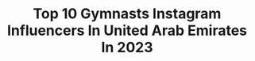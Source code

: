 ---
title: Top 10 Gymnasts Instagram Influencers In United Arab Emirates In 2023
description: >-
  Find top gymnasts Instagram influencers in United Arab Emirates in 2023. Most popular hashtags: #gymnastics #fitness #dubai #circus.
platform: Instagram
hits: 10
text_top: Discover the best Instagram influencers on inBeat.
text_bottom: inBeat aggregates 10 Instagram influencers like this in United Arab Emirates for you to contact.
profiles:
  - username: "demibradyx"
    fullname: >-
      Ｄｅｍｉ Ｂｒａｄｙ
    bio: >-
      DUBAI 📍 Dance & Gymnastics Coach 🤸🏻‍♀️ Primary 📚 MSc psychology 🧠
    location: "United Arab Emirates"
    followers: 27079
    engagement: 342
    commentsToLikes: 0.079728
    id: ck6u34dn9vmzq0j71sdl8uixf
    verified: false
    hashtags: "#byrokko, #tan"
  - username: "flexifarah"
    fullname: >-
      Farah
    bio: >-
      Contortionist 👽 & Flexibility coach 📍Dubai Train with me 💌 DM
    location: "United Arab Emirates"
    followers: 26175
    engagement: 409
    commentsToLikes: 0.026050
    id: ck55lzhz02u970i11g6vocbs2
    verified: false
    hashtags: "#flexible, #split, #flexibilitygoals, #flexifarah"
  - username: "gabrielsuski"
    fullname: >-
      Gabriel Suski
    bio: >-
      💢Ex-Ginasta 🏡From Blumenau, Santa Catarina, Brazil🇧🇷 🎭Currently in La Perle by Franco Dragone 🎪 📍Dubai, UAE 🇦🇪
    location: "United Arab Emirates"
    followers: 9956
    engagement: 678
    commentsToLikes: 0.022227
    id: ck139ozolmex10i195oa641aa
    verified: false
    hashtags: "#calisthenics, #happy, #vacation, #paje"
  - username: "cherry_pole_dance_pro"
    fullname: >-
      Pole Dance/Stretching|Rostov
    bio: >-
      PoLeARt CHErRy CiRCuS 🏆Чемпионка Мира🏆 🏆Winner PoleTheatre World Drama19 🏆🏆Dubai PoleCup Pro17,18 🏆Ultimate Winner Pro PoleTheatre Art Hungary18
    location: "United Arab Emirates"
    followers: 57698
    engagement: 140
    commentsToLikes: 0.048988
    id: ck55psqp5baoa0i117u3bnrnl
    verified: false
    hashtags: "#badkittyusa, #poledancerofig, #stretching, #flexibilitytraining"
  - username: "blackmarlin.divers"
    fullname: >-
      Black Marlin Divers
    bio: >-
      @coach.tony.antoun #redsea #friends #family #activities #fun #love #underwater #jeddah #lebanon #jordan #uae #kuwait #blackmarlindivers 966 55 3687878
    location: "United Arab Emirates"
    followers: 5058
    engagement: 557
    commentsToLikes: 0.002031
    id: ck6ttbw9f9qso0j71x07ifd4s
    verified: false
    hashtags: "#sports, #family, #saudiarabia, #ballet"
  - username: "muhabafifi"
    fullname: >-
      Muhab M. Afifi
    bio: >-
      سبحان الله وبحمده سبحان الله العظيم 27 CFT ( Parkour & Freerunning ) trainer & athlete Stuntman 🎥 Egypt/Dubai Fast Cars ❤🏎
    location: "United Arab Emirates"
    followers: 18851
    engagement: 266
    commentsToLikes: 0.025089
    id: ckap0ugunruog0i78vg25tga7
    verified: false
    hashtags: "#instafit, #mydubai, #style, #feelsgood"
  - username: "kieparkour"
    fullname: >-
      Cai Mckeever Willis
    bio: >-
      Professional Drone Pilot 📍Dubai
    location: "United Arab Emirates"
    followers: 109460
    engagement: 425
    commentsToLikes: 0.011885
    id: ck0w4d1qpxzac0i19yugtcxfs
    verified: true
    hashtags: "#dji, #xdubai, #brighton, #gopro"
  - username: "duo_destiny_"
    fullname: >-
      Duo Destiny
    bio: >-
      ᴋɪɴɢᴀ | ɢᴏɴᴄᴀʟᴏ 🇵🇱🇵🇹 Dubai📍 • 𝘞𝘪𝘯𝘯𝘦𝘳𝘴 𝘰𝘧 𝘗𝘰𝘭𝘢𝘯𝘥 𝘎𝘰𝘵 𝘛𝘢𝘭𝘦𝘯𝘵 🏆 • 𝘈𝘎𝘛 • 𝘊𝘪𝘳𝘲𝘶𝘦 𝘥𝘶 𝘚𝘰𝘭𝘦𝘪𝘭 • 𝘔𝘰𝘶𝘭𝘪𝘯 𝘙𝘰𝘶𝘨𝘦 • 𝘊𝘐𝘙𝘘𝘖 - 𝘊𝘦𝘳𝘵𝘪𝘧𝘪𝘦𝘥 𝘛𝘳𝘢𝘪𝘯𝘦𝘳𝘴 • JOIN THE CLASS:
    location: "United Arab Emirates"
    followers: 23595
    engagement: 577
    commentsToLikes: 0.023508
    id: ck6tm67k2791m0j71molmttj5
    verified: true
    hashtags: "#handstandeveryday, #circusstyle, #cirque, #artists"
  - username: "isa_galvao"
    fullname: >-
      ISABELLA GALVÃO, 26 🇧🇷
    bio: >-
      CIRCUS / FITNESS / LIFESTYLE 📍Dubai ▫️Aerialist/Acrobat at @laperledxb 🎭 ▫️Acrobatics, Circus, Stretching Coach ▫️Personal Trainer ▫️YOUTUBE⬇️
    location: "United Arab Emirates"
    followers: 10683
    engagement: 409
    commentsToLikes: 0.051050
    id: ckap20658wtcf0i78prrhfs74
    verified: false
    hashtags: "#circuseverydamnday, #aerialist, #yogatips, #laperledxb"
  - username: "siggadb"
    fullname: >-
      Dora The Explorer
    bio: >-
      📍Dubai 🇮🇸 From Iceland @voguefitness.jlt - Crossfit Coach
    location: "United Arab Emirates"
    followers: 2980
    engagement: 958
    commentsToLikes: 0.039005
    id: ck0tt1z5q0t2k0i19qlaf7z0s
    verified: false
    hashtags: "#crossfit, #covid19, #crossfityas, #voguefitness"
---